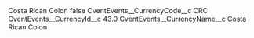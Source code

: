 <?xml version="1.0" encoding="UTF-8"?>
<CustomMetadata xmlns="http://soap.sforce.com/2006/04/metadata" xmlns:xsi="http://www.w3.org/2001/XMLSchema-instance" xmlns:xsd="http://www.w3.org/2001/XMLSchema">
    <label>Costa Rican Colon</label>
    <protected>false</protected>
    <values>
        <field>CventEvents__CurrencyCode__c</field>
        <value xsi:type="xsd:string">CRC</value>
    </values>
    <values>
        <field>CventEvents__CurrencyId__c</field>
        <value xsi:type="xsd:double">43.0</value>
    </values>
    <values>
        <field>CventEvents__CurrencyName__c</field>
        <value xsi:type="xsd:string">Costa Rican Colon</value>
    </values>
</CustomMetadata>

